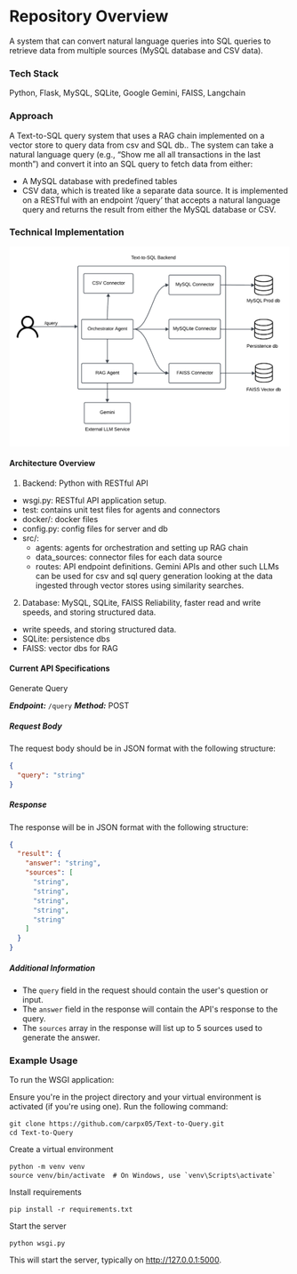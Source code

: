 # Repository Overview
A system that can convert natural language queries into SQL queries to retrieve data from multiple sources (MySQL database and CSV data).

### Tech Stack
Python, Flask, MySQL, SQLite, Google Gemini, FAISS, Langchain

### Approach
A Text-to-SQL query system that uses a RAG chain implemented on a vector store to query data from csv and SQL db.. The system can take a natural language query (e.g., “Show me all all transactions in the last month”) and convert it into an SQL query to fetch data from either:
  * A MySQL database with predefined tables
  * CSV data, which is treated like a separate data source.
It is implemented on a RESTful with an endpoint ‘/query’ that accepts a natural language query and returns the result from either the MySQL database or CSV.

### Technical Implementation
![Architecture](assets/concept_map.png)

#### Architecture Overview
1. Backend: Python with RESTful API
  * wsgi.py: RESTful API application setup.
  * test: contains unit test files for agents and connectors 
  * docker/: docker files
  * config.py: config files for server and db
  * src/: 
    * agents: agents for orchestration and setting up RAG chain
    * data_sources: connector files for each data source
    * routes:  API endpoint definitions.
  Gemini APIs and other such LLMs can be used for csv and sql query generation looking at the data ingested through vector stores using similarity searches.

2. Database: MySQL, SQLite, FAISS
  Reliability, faster read and write speeds, and storing structured data.
  * write speeds, and storing structured data.
  * SQLite: persistence dbs
  * FAISS: vector dbs for RAG

#### Current API Specifications
Generate Query

***Endpoint:*** `/query`
***Method:*** POST

##### Request Body

The request body should be in JSON format with the following structure:

```json
{
  "query": "string"
}
```

##### Response

The response will be in JSON format with the following structure:

```json
{
  "result": {
    "answer": "string",
    "sources": [
      "string",
      "string",
      "string",
      "string",
      "string"
    ]
  }
}
```

##### Additional Information

- The `query` field in the request should contain the user's question or input.
- The `answer` field in the response will contain the API's response to the query.
- The `sources` array in the response will list up to 5 sources used to generate the answer.

### Example Usage
To run the WSGI application:

Ensure you're in the project directory and your virtual environment is activated (if you're using one).
Run the following command:
```
git clone https://github.com/carpx05/Text-to-Query.git
cd Text-to-Query
```
Create a virtual environment
```
python -m venv venv
source venv/bin/activate  # On Windows, use `venv\Scripts\activate`
```
Install requirements
```
pip install -r requirements.txt
```
Start the server
```
python wsgi.py
```
This will start the server, typically on http://127.0.0.1:5000.